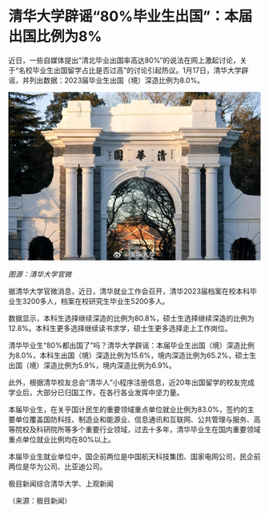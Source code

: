 # 清华大学辟谣“80%毕业生出国”：本届出国比例为8%

近日，一些自媒体提出“清北毕业出国率高达80%”的说法在网上激起讨论，关于“名校毕业生出国留学占比是否过高”的讨论引起热议。1月17日，清华大学辟谣，并列出数据：2023届毕业生出国（境）深造比例为8.0%。

![a5874a97fc032d5607e8acd557191987.jpg](https://raw.githubusercontent.com/qqhsx/qqnews_image/main/2024/01/17/清华大学辟谣“80%毕业生出国”：本届出国比例为8%/a5874a97fc032d5607e8acd557191987.jpg)

 _图源：清华大学官微_

据清华大学官微消息，近日，清华就业工作会召开，清华2023届档案在校本科毕业生3200多人，档案在校研究生毕业生5200多人。

数据显示，本科生选择继续深造的比例为80.8%，硕士生选择继续深造的比例为12.8%。本科生更多选择继续读书求学，硕士生更多选择走上工作岗位。

清华毕业生“80%都出国了”吗？清华大学辟谣：本届毕业生出国（境）深造比例为8.0%，本科生出国（境）深造比例为15.6%，境内深造比例为65.2%，硕士生出国（境）深造比例为5.9%，境内深造比例为6.9%。

此外，根据清华校友总会“清华人”小程序注册信息，近20年出国留学的校友完成学业后，大部分已归国工作，在各行各业发挥中坚力量。

本届毕业生，在关乎国计民生的重要领域重点单位就业比例为83.0%，签约的主要单位覆盖国防科技、制造业和能源业、信息通讯和互联网、公共管理与服务、高等院校及科研院所等多个重要行业领域，过去十多年，清华毕业生在国内重要领域重点单位就业比例均在80%以上。

本届毕业生就业单位中，国企前两位是中国航天科技集团、国家电网公司，民企前两位是华为公司、比亚迪公司。

极目新闻综合清华大学、上观新闻

（来源：极目新闻）

